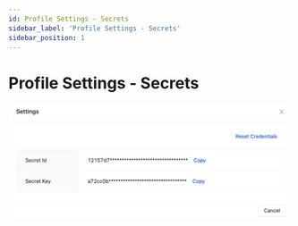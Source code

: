 ```yaml
---
id: Profile Settings - Secrets
sidebar_label: 'Profile Settings - Secrets'
sidebar_position: 1
---
```


# Profile Settings - Secrets

![ProfileSecrets](/img/ProfileSecrets.png)